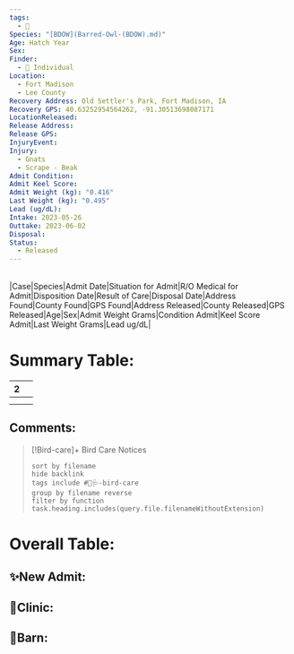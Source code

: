 ```yaml
---
tags:
  - 🦅
Species: "[BDOW](Barred-Owl-(BDOW).md)"
Age: Hatch Year
Sex: 
Finder:
  - 🧑 Individual
Location:
  - Fort Madison
  - Lee County
Recovery Address: Old Settler's Park, Fort Madison, IA
Recovery GPS: 40.63252954564262, -91.30513698087171
LocationReleased: 
Release Address: 
Release GPS: 
InjuryEvent: 
Injury:
  - Gnats
  - Scrape - Beak
Admit Condition: 
Admit Keel Score: 
Admit Weight (kg): "0.416"
Last Weight (kg): "0.495"
Lead (ug/dL): 
Intake: 2023-05-26
Outtake: 2023-06-02
Disposal: 
Status:
  - Released
---
```


|   |   |   |   |   |   |   |   |   |   |   |   |   |   |   |   |   |   |   |   |   |
|---|---|---|---|---|---|---|---|---|---|---|---|---|---|---|---|---|---|---|---|---|

|Case|Species|Admit Date|Situation for Admit|R/O Medical for Admit|Disposition Date|Result of Care|Disposal Date|Address  Found|County Found|GPS Found|Address Released|County Released|GPS Released|Age|Sex|Admit Weight Grams|Condition Admit|Keel Score Admit|Last Weight Grams|Lead ug/dL|

# Summary Table:

<div><table class="dataview table-view-table"><thead class="table-view-thead"><tr class="table-view-tr-header"><th class="table-view-th"><span></span><span class="dataview small-text">2</span></th><th class="table-view-th"><span></span></th></tr></thead><tbody class="table-view-tbody"><tr><td><span></span></td><td><span></span></td></tr><tr><td><span></span></td><td><span></span></td></tr></tbody></table></div>

## Comments:

> [!Bird-care]+ Bird Care Notices
>   ```tasks 
>   sort by filename
>   hide backlink
>   tags include #🦅🩺-bird-care 
>   group by filename reverse
>   filter by function task.heading.includes(query.file.filenameWithoutExtension)
>   ```

# Overall Table:

## ✨New Admit:



## 🏥Clinic:



## 🏡Barn:


